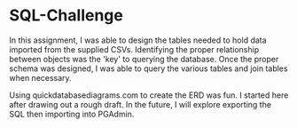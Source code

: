 # SQL-Challenge
In this assignment, I was able to design the tables needed to hold data imported from the supplied CSVs. Identifying the proper relationship between objects was the 'key' to querying the database. Once the proper schema was designed, I was able to query the various tables and join tables when necessary. 

Using quickdatabasediagrams.com to create the ERD was fun. I started here after drawing out a rough draft. In the future, I will explore exporting the SQL then importing into PGAdmin. 